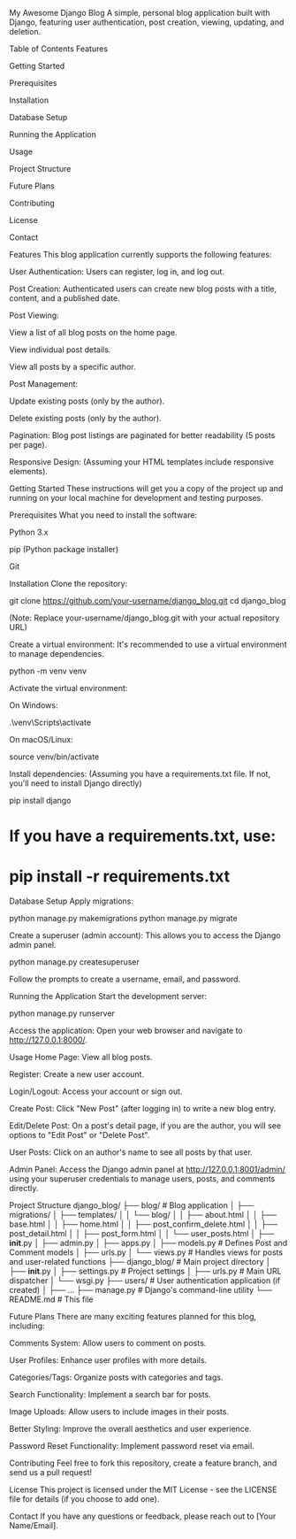 My Awesome Django Blog
A simple, personal blog application built with Django, featuring user authentication, post creation, viewing, updating, and deletion.

Table of Contents
Features

Getting Started

Prerequisites

Installation

Database Setup

Running the Application

Usage

Project Structure

Future Plans

Contributing

License

Contact

Features
This blog application currently supports the following features:

User Authentication: Users can register, log in, and log out.

Post Creation: Authenticated users can create new blog posts with a title, content, and a published date.

Post Viewing:

View a list of all blog posts on the home page.

View individual post details.

View all posts by a specific author.

Post Management:

Update existing posts (only by the author).

Delete existing posts (only by the author).

Pagination: Blog post listings are paginated for better readability (5 posts per page).

Responsive Design: (Assuming your HTML templates include responsive elements).

Getting Started
These instructions will get you a copy of the project up and running on your local machine for development and testing purposes.

Prerequisites
What you need to install the software:

Python 3.x

pip (Python package installer)

Git

Installation
Clone the repository:

git clone https://github.com/your-username/django_blog.git
cd django_blog

(Note: Replace your-username/django_blog.git with your actual repository URL)

Create a virtual environment:
It's recommended to use a virtual environment to manage dependencies.

python -m venv venv

Activate the virtual environment:

On Windows:

.\venv\Scripts\activate

On macOS/Linux:

source venv/bin/activate

Install dependencies:
(Assuming you have a requirements.txt file. If not, you'll need to install Django directly)

pip install django
# If you have a requirements.txt, use:
# pip install -r requirements.txt

Database Setup
Apply migrations:

python manage.py makemigrations
python manage.py migrate

Create a superuser (admin account):
This allows you to access the Django admin panel.

python manage.py createsuperuser

Follow the prompts to create a username, email, and password.

Running the Application
Start the development server:

python manage.py runserver

Access the application:
Open your web browser and navigate to http://127.0.0.1:8000/.

Usage
Home Page: View all blog posts.

Register: Create a new user account.

Login/Logout: Access your account or sign out.

Create Post: Click "New Post" (after logging in) to write a new blog entry.

Edit/Delete Post: On a post's detail page, if you are the author, you will see options to "Edit Post" or "Delete Post".

User Posts: Click on an author's name to see all posts by that user.

Admin Panel: Access the Django admin panel at http://127.0.0.1:8001/admin/ using your superuser credentials to manage users, posts, and comments directly.

Project Structure
django_blog/
├── blog/                      # Blog application
│   ├── migrations/
│   ├── templates/
│   │   └── blog/
│   │       ├── about.html
│   │       ├── base.html
│   │       ├── home.html
│   │       ├── post_confirm_delete.html
│   │       ├── post_detail.html
│   │       ├── post_form.html
│   │       └── user_posts.html
│   ├── __init__.py
│   ├── admin.py
│   ├── apps.py
│   ├── models.py              # Defines Post and Comment models
│   ├── urls.py
│   └── views.py               # Handles views for posts and user-related functions
├── django_blog/               # Main project directory
│   ├── __init__.py
│   ├── settings.py            # Project settings
│   ├── urls.py                # Main URL dispatcher
│   └── wsgi.py
├── users/                     # User authentication application (if created)
│   ├── ...
├── manage.py                  # Django's command-line utility
└── README.md                  # This file

Future Plans
There are many exciting features planned for this blog, including:

Comments System: Allow users to comment on posts.

User Profiles: Enhance user profiles with more details.

Categories/Tags: Organize posts with categories and tags.

Search Functionality: Implement a search bar for posts.

Image Uploads: Allow users to include images in their posts.

Better Styling: Improve the overall aesthetics and user experience.

Password Reset Functionality: Implement password reset via email.

Contributing
Feel free to fork this repository, create a feature branch, and send us a pull request!

License
This project is licensed under the MIT License - see the LICENSE file for details (if you choose to add one).

Contact
If you have any questions or feedback, please reach out to [Your Name/Email].